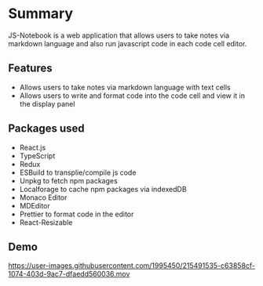 # Summary

JS-Notebook is a web application that allows users to take notes via markdown language and also run javascript code in each code cell editor. 

## Features
- Allows users to take notes via markdown language with text cells
- Allows users to write and format code into the code cell and view it in the display panel

## Packages used
- React.js
- TypeScript
- Redux
- ESBuild to transplie/compile js code
- Unpkg to fetch npm packages
- Localforage to cache npm packages via indexedDB
- Monaco Editor
- MDEditor
- Prettier to format code in the editor
- React-Resizable

## Demo

https://user-images.githubusercontent.com/1995450/215491535-c63858cf-1074-403d-9ac7-dfaedd560036.mov

